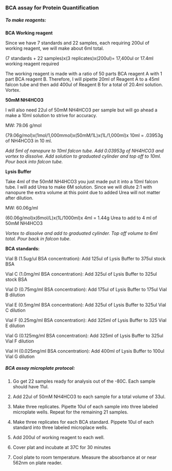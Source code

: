 ### BCA assay for Protein Quantification

##### To make reagents:

__BCA Working reagent__

Since we have 7 standards and 22 samples, each requiring 200ul of working reagent, we will make about 6ml total.

(7 standards + 22 samples)x(3 replicates)x(200ul)= 17,400ul or 17.4ml working reagent required

The working reagent is made with a ratio of 50 parts BCA reagent A with 1 part BCA reagent B. Therefore, I will pipette 20ml of Reagent A to a 45ml falcon tube and then add 400ul of Reagent B for a total of 20.4ml solution. Vortex.

__50mM NH4HCO3__

I will also need 22ul of 50mM NH4HCO3 per sample but will go ahead a make a 10ml solution to strive for accuracy.

MW: 79.06 g/mol

(79.06g/mol)x(1mol/1,000mmol)x(50mM/1L)x(1L/1,000ml)x 10ml = .03953g of NH4HCO3 in 10 ml.

_Add 5ml of nanopure to 10ml falcon tube. Add 0.03953g of NH4HCO3 and vortex to dissolve. Add solution to graduated cylinder and top off to 10ml. Pour back into falcon tube._

__Lysis Buffer__

Take 4ml of the 50mM NH4HCO3 you just made put it into a 10ml falcon tube. I will add Urea to make 6M solution. Since we will dilute 2:1 with nanopure the extra volume at this point due to added Urea will not matter after dilution.

MW: 60.06g/ml

(60.06g/mol)x(6mol/L)x(1L/1000ml)x 4ml = 1.44g Urea to add to 4 ml of 50mM NH4HCO3

_Vortex to dissolve and add to graduated cylinder. Top off volume to 6ml total. Pour back in falcon tube._


__BCA standards:__

Vial B (1.5ug/ul BSA concentration):
Add 125ul of Lysis Buffer to 375ul stock BSA

Vial C (1.0mg/ml BSA concentration):
Add 325ul of Lysis Buffer to 325ul stock BSA

Vial D (0.75mg/ml BSA concentration):
Add 175ul of Lysis Buffer to 175ul Vial B dilution

Vial E (0.5mg/ml BSA concentration):
Add 325ul of Lysis Buffer to 325ul Vial C dilution

Vial F (0.25mg/ml BSA concentration):
Add 325ml of Lysis Buffer to 325 Vial E dilution

Vial G (0.125mg/ml BSA concentration):
Add 325ml of Lysis Buffer to 325ul Vial F dilution

Vial H (0.025mg/ml BSA concentration):
Add 400ml of Lysis Buffer to 100ul Vial G dilution


##### BCA assay microplate protocol:

1) Go get 22 samples ready for analysis out of the -80C. Each sample should have 11ul.

2) Add 22ul of 50mM NH4HCO3 to each sample for a total volume of 33ul.

3) Make three replicates. Pipette 10ul of each sample into three labeled microplate wells. Repeat for the remaining 21 samples.

4) Make three replicates for each BCA standard. Pippete 10ul of each standard into three labeled microplace wells.

5) Add 200ul of working reagent to each well.

6) Cover plat and incubate at 37C for 30 minutes

7) Cool plate to room temperature. Measure the absorbance at or near 562nm on plate reader.













